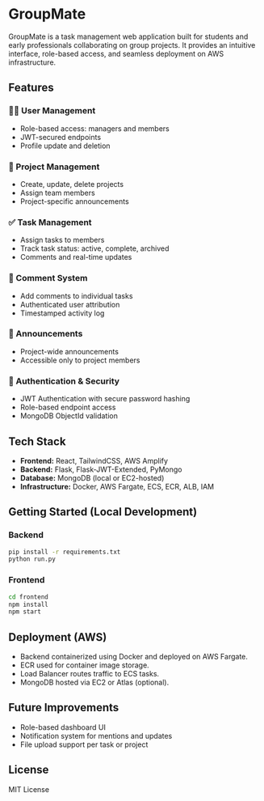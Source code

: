 # GroupMate

GroupMate is a task management web application built for students and early professionals collaborating on group projects. It provides an intuitive interface, role-based access, and seamless deployment on AWS infrastructure.

## Features

### 🧑‍💼 User Management
- Role-based access: managers and members
- JWT-secured endpoints
- Profile update and deletion

### 📁 Project Management
- Create, update, delete projects
- Assign team members
- Project-specific announcements

### ✅ Task Management
- Assign tasks to members
- Track task status: active, complete, archived
- Comments and real-time updates

### 💬 Comment System
- Add comments to individual tasks
- Authenticated user attribution
- Timestamped activity log

### 📢 Announcements
- Project-wide announcements
- Accessible only to project members

### 🔐 Authentication & Security
- JWT Authentication with secure password hashing
- Role-based endpoint access
- MongoDB ObjectId validation

## Tech Stack

- **Frontend:** React, TailwindCSS, AWS Amplify
- **Backend:** Flask, Flask-JWT-Extended, PyMongo
- **Database:** MongoDB (local or EC2-hosted)
- **Infrastructure:** Docker, AWS Fargate, ECS, ECR, ALB, IAM

## Getting Started (Local Development)

### Backend
```bash
pip install -r requirements.txt
python run.py
```

### Frontend
```bash
cd frontend
npm install
npm start
```

## Deployment (AWS)

- Backend containerized using Docker and deployed on AWS Fargate.
- ECR used for container image storage.
- Load Balancer routes traffic to ECS tasks.
- MongoDB hosted via EC2 or Atlas (optional).

## Future Improvements

- Role-based dashboard UI
- Notification system for mentions and updates
- File upload support per task or project

## License

MIT License
